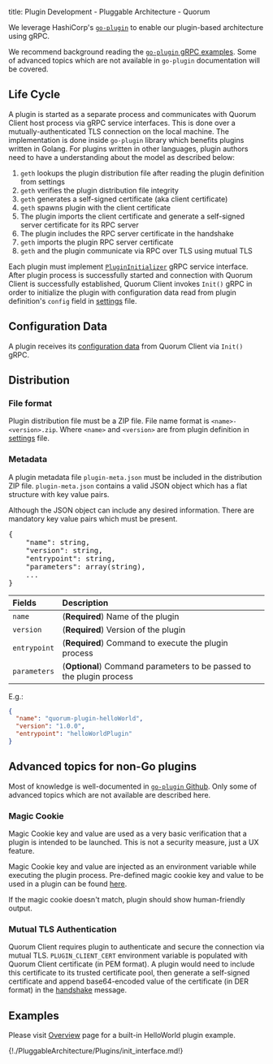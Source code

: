 title: Plugin Development - Pluggable Architecture - Quorum

We leverage HashiCorp's [`go-plugin`](https://github.com/hashicorp/go-plugin) to enable our plugin-based architecture using gRPC.

We recommend background reading the [`go-plugin` gRPC examples](https://github.com/hashicorp/go-plugin/tree/master/examples/grpc).
Some of advanced topics which are not available in `go-plugin` documentation will be covered.

## Life Cycle

A plugin is started as a separate process and communicates with Quorum Client host process via gRPC service interfaces.
This is done over a mutually-authenticated TLS connection on the local machine. The implementation is done inside `go-plugin`
library which benefits plugins written in Golang. For plugins written in other languages, plugin authors need to have
a understanding about the model as described below:

1. `geth` lookups the plugin distribution file after reading the plugin definition from settings
1. `geth` verifies the plugin distribution file integrity
1. `geth` generates a self-signed certificate (aka client certificate)
1. `geth` spawns plugin with the client certificate
1. The plugin imports the client certificate and generate a self-signed server certificate for its RPC server
1. The plugin includes the RPC server certificate in the handshake
1. `geth` imports the plugin RPC server certificate
1. `geth` and the plugin communicate via RPC over TLS using mutual TLS

Each plugin must implement [`PluginInitializer`](#plugininitializer) gRPC service interface.
After plugin process is successfully started and connection with Quorum Client is successfully established,
Quorum Client invokes `Init()` gRPC in order to initialize the plugin with configuration data 
read from plugin definition's `config` field in [settings](../Settings/#plugindefinition) file.

## Configuration Data

A plugin receives its [configuration data](#proto.PluginInitialization.Request) from Quorum Client via `Init()` gRPC. 

## Distribution

### File format

Plugin distribution file must be a ZIP file. File name format is `<name>-<version>.zip`. 
Where `<name>` and `<version>` are from plugin definition in [settings](../Settings/#plugindefinition) file.

### Metadata 

A plugin metadata file `plugin-meta.json` must be included in the distribution ZIP file.
`plugin-meta.json` contains a valid JSON object which has a flat structure with key value pairs.

Although the JSON object can include any desired information.
There are mandatory key value pairs which must be present. 

<pre>
{
    "name": string,
    "version": string,
    "entrypoint": string,
    "parameters": array(string),
    ...
}
</pre>

| Fields       | Description                                                        |
|:-------------|:-------------------------------------------------------------------|
| `name`       | (**Required**) Name of the plugin                                    |
| `version`    | (**Required**) Version of the plugin                                 |
| `entrypoint` | (**Required**) Command to execute the plugin process                 |
| `parameters` | (**Optional**) Command parameters to be passed to the plugin process |

E.g.:
```json
{
  "name": "quorum-plugin-helloWorld",
  "version": "1.0.0",
  "entrypoint": "helloWorldPlugin"
}
```

## Advanced topics for non-Go plugins

Most of knowledge is well-documented in [`go-plugin` Github](https://github.com/hashicorp/go-plugin/blob/master/docs/guide-plugin-write-non-go.md).
Only some of advanced topics which are not available are described here. 

### Magic Cookie

Magic Cookie key and value are used as a very basic verification that a plugin is intended to be launched. 
This is not a security measure, just a UX feature. 

Magic Cookie key and value are injected as an environment variable while executing the plugin process.
Pre-defined magic cookie key and value to be used in a plugin can be found [here]().

If the magic cookie doesn't match, plugin should show human-friendly output.

### Mutual TLS Authentication

Quorum Client requires plugin to authenticate and secure the connection via mutual TLS. 
`PLUGIN_CLIENT_CERT` environment variable is populated with Quorum Client certificate (in PEM format).
A plugin would need to include this certificate to its trusted certificate pool, then
generate a self-signed certificate and append base64-encoded value of the certificate (in DER format)
in the [handshake](https://github.com/hashicorp/go-plugin/blob/master/docs/internals.md#handshake) message.

## Examples

Please visit [Overview](../Overview/#example-helloworld-plugin) page for a built-in HelloWorld plugin example.

<a name="plugininitializer"></a>

{!./PluggableArchitecture/Plugins/init_interface.md!}